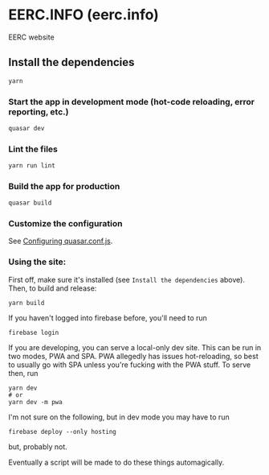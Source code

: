 # EERC.INFO (eerc.info)

EERC website

## Install the dependencies

```bash
yarn
```

### Start the app in development mode (hot-code reloading, error reporting, etc.)

```bash
quasar dev
```

### Lint the files

```bash
yarn run lint
```

### Build the app for production

```bash
quasar build
```

### Customize the configuration

See [Configuring quasar.conf.js](https://quasar.dev/quasar-cli/quasar-conf-js).

### Using the site:

First off, make sure it's installed (see `Install the dependencies` above).
Then, to build and release:

```
yarn build
```

If you haven't logged into firebase before, you'll need to run

```
firebase login
```

If you are developing, you can serve a local-only dev site. This can be run in two modes, PWA and SPA. PWA allegedly has issues hot-reloading, so best to usually go with SPA unless you're fucking with the PWA stuff.
To serve then, run

```
yarn dev
# or
yarn dev -m pwa
```

I'm not sure on the following, but in dev mode you may have to run

```
firebase deploy --only hosting
```

but, probably not.

Eventually a script will be made to do these things automagically.
